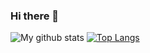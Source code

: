 ### Hi there 👋

<!--
**felipelube/felipelube** is a ✨ _special_ ✨ repository because its `README.md` (this file) appears on your GitHub profile.

- 🔭 I’m currently working on ...
- 🌱 I’m currently learning ...
- 👯 I’m looking to collaborate on ...
- 🤔 I’m looking for help with ...
- 💬 Ask me about ...
- 📫 How to reach me: ...
- 😄 Pronouns: ...
- ⚡ Fun fact: ...
-->

![My github stats](https://github-readme-stats.vercel.app/api?username=felipelube&count_private=true&show_icons=true)
[![Top Langs](https://github-readme-stats.vercel.app/api/top-langs/?username=felipelube)](https://github.com/felipelube)

